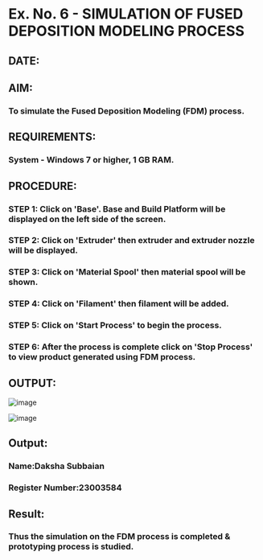 # Ex. No. 6 - SIMULATION OF FUSED DEPOSITION MODELING PROCESS

## DATE: 
## AIM:
### To simulate the Fused Deposition Modeling (FDM) process.

## REQUIREMENTS:
### System - Windows 7 or higher, 1 GB RAM.

## PROCEDURE:
### STEP 1: Click on 'Base'. Base and Build Platform will be displayed on the left side of the screen.
### STEP 2: Click on 'Extruder' then extruder and extruder nozzle will be displayed.
### STEP 3: Click on 'Material Spool' then material spool will be shown.
### STEP 4: Click on 'Filament' then filament will be added.
### STEP 5: Click on 'Start Process' to begin the process.
### STEP 6: After the process is complete click on 'Stop Process' to view product generated using FDM process.

## OUTPUT:

![image](https://github.com/dakshasubbaian/Ex.-No---6.-SIMULATION-OF-FUSED-DEPOSITION-MODELING-PROCESS/assets/112880924/7eb825cf-c8d8-4029-8b63-6d3142c38d1b)

![image](https://github.com/dakshasubbaian/Ex.-No---6.-SIMULATION-OF-FUSED-DEPOSITION-MODELING-PROCESS/assets/112880924/f527a0f3-d426-4dd2-ad6e-705c70f874b9)



## Output:

### Name:Daksha Subbaian
### Register Number:23003584

## Result:
### Thus the simulation on the FDM process is completed & prototyping process is studied.
